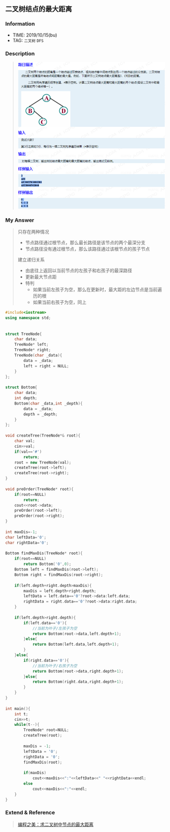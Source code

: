 ## 二叉树结点的最大距离

### Information
* TIME: 2019/10/15(bu)
* TAG: `二叉树` `DFS`

### Description
> ![alt](../img/1015.png)


### My Answer
> 只存在两种情况
>   * 节点路径通过根节点，那么最长路径是该节点的两个最深分支
>   * 节点路径没有通过根节点，那么该路径通过该根节点的孩子节点
>
> 建立递归关系
>   * 由底往上返回以当前节点的左孩子和右孩子的最深路径
>   * 更新最大节点距
>   * 特判
>       * 如果当前左孩子为空，那么在更新时，最大距的左边节点是当前遍历的根
>       * 如果当前右孩子为空，同上
```c++
#include<iostream>
using namespace std;


struct TreeNode{
    char data;
    TreeNode* left;
    TreeNode* right;
    TreeNode(char _data){
        data = _data;
        left = right = NULL;
    }
};

struct Bottom{
    char data;
    int depth;
    Bottom(char _data,int _depth){
        data = _data;
        depth = _depth;
    }
};

void createTree(TreeNode*& root){
    char val;
    cin>>val;
    if(val=='#')
        return;
    root = new TreeNode(val);
    createTree(root->left);
    createTree(root->right);
}

void preOrder(TreeNode* root){
    if(root==NULL)
        return;
    cout<<root->data;
    preOrder(root->left);
    preOrder(root->right);
}

int maxDis=-1;
char leftData='0';
char rightData='0';

Bottom findMaxDis(TreeNode* root){
    if(root==NULL)
        return Bottom('0',0);
    Bottom left = findMaxDis(root->left);
    Bottom right = findMaxDis(root->right);

    if(left.depth+right.depth>maxDis){
        maxDis = left.depth+right.depth;
        leftData = left.data=='0'?root->data:left.data;
        rightData = right.data=='0'?root->data:right.data;
    }

    if(left.depth>right.depth){
        if(left.data=='0'){
            //当前为叶子/左孩子为空
            return Bottom(root->data,left.depth+1);
        }else{
            return Bottom(left.data,left.depth+1);
        }
    }else{
        if(right.data=='0'){
            //当前为叶子/右孩子为空
            return Bottom(root->data,right.depth+1);
        }else{
            return Bottom(right.data,right.depth+1);
        }
    }
}

int main(){
    int t;
    cin>>t;
    while(t--){
        TreeNode* root=NULL;
        createTree(root);

        maxDis = -1;
        leftData = '0';
        rightData = '0';
        findMaxDis(root);

        if(maxDis)
            cout<<maxDis<<":"<<leftData<<" "<<rightData<<endl;
        else
            cout<<maxDis<<":"<<endl;
    }
}


```

### Extend & Reference
> [编程之美：求二叉树中节点的最大距离](https://www.cnblogs.com/biyeymyhjob/archive/2012/08/18/2645456.html)